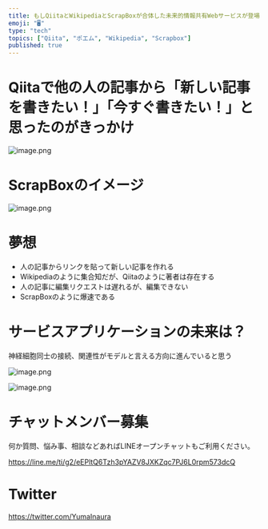 ```yaml
---
title: もしQiitaとWikipediaとScrapBoxが合体した未来的情報共有Webサービスが登場したら？の妄想ポエム
emoji: "🖥"
type: "tech"
topics: ["Qiita", "ポエム", "Wikipedia", "Scrapbox"]
published: true
---
```


# Qiitaで他の人の記事から「新しい記事を書きたい！」「今すぐ書きたい！」と思ったのがきっかけ

![image.png](https://qiita-image-store.s3.amazonaws.com/0/89618/9441fad5-fb2b-6eda-f8c3-da145cc50a8b.png)

# ScrapBoxのイメージ

![image.png](https://qiita-image-store.s3.amazonaws.com/0/89618/d8dc776d-329c-9bf0-29c0-02baa9064489.png)

# 夢想

- 人の記事からリンクを貼って新しい記事を作れる
- Wikipediaのように集合知だが、Qiitaのように著者は存在する
- 人の記事に編集リクエストは遅れるが、編集できない
- ScrapBoxのように爆速である

# サービスアプリケーションの未来は？

神経細胞同士の接続、関連性がモデルと言える方向に進んでいると思う

![image.png](https://qiita-image-store.s3.amazonaws.com/0/89618/20768873-d5ef-d500-240a-0404843fed1a.png)

![image.png](https://qiita-image-store.s3.amazonaws.com/0/89618/4da55e7e-e973-2eea-5153-059d29c1512b.png)









<!-- Update From Qiita API -->

# チャットメンバー募集


何か質問、悩み事、相談などあればLINEオープンチャットもご利用ください。

https://line.me/ti/g2/eEPltQ6Tzh3pYAZV8JXKZqc7PJ6L0rpm573dcQ





# Twitter


https://twitter.com/YumaInaura


<!-- Update From Qiita API -->


